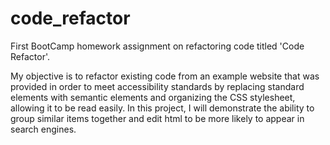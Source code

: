 # code_refactor
First BootCamp homework assignment on refactoring code titled 'Code Refactor'.

My objective is to refactor existing code from an example website that was provided in order to meet accessibility standards by replacing standard elements with semantic elements and organizing the CSS stylesheet, allowing it to be read easily. In this project, I will demonstrate the ability to group similar items together and edit html to be more likely to appear in search engines.
